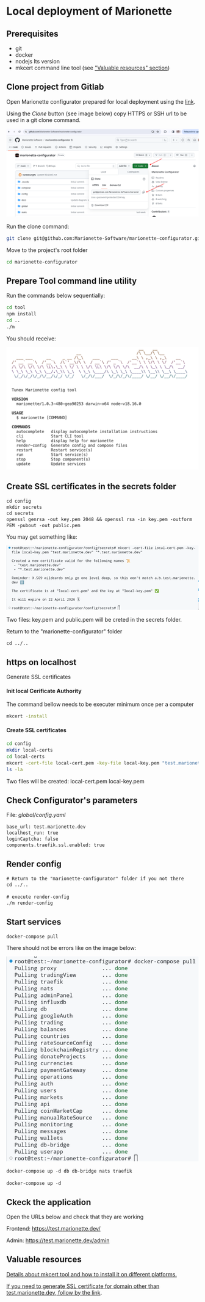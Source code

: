 # Local deployment of Marionette

## Prerequisites

- git
- docker
- nodejs lts version
- mkcert command line tool (see ["Valuable resources" section](#valuable_resources))

## Clone project from Gitlab

Open Marionette configurator prepared for local deployment using the [link](https://gitlab.tunex.io/testdrive/configurator/-/tree/local-deployment).

Using the _Clone_ button (see image below) copy HTTPS or SSH url to be used in a git clone command.

![clone path](clone_path.png "clone path")

Run the clone command:

```bash
git clone git@github.com:Marionette-Software/marionette-configurator.git
```

Move to the project's root folder

```bash
cd marionette-configurator
```

## Prepare Tool command line utility

Run the commands below sequentially:

```bash
cd tool
npm install
cd ..
./m
```

You should receive:

![](marionette_pic.png)

## Create SSL certificates in the secrets folder

```
cd config
mkdir secrets
cd secrets
openssl genrsa -out key.pem 2048 && openssl rsa -in key.pem -outform PEM -pubout -out public.pem
```

You may get something like:

![](generated_secrets_keys.png)

Two files: key.pem and public.pem will be creted in the secrets folder.

Return to the "marionette-configurator" folder

```
cd ../..
```

## https on localhost

Generate SSL certificates

#### Init local Cerificate Authority

The command bellow needs to be executer minimum once per a computer

```bash
mkcert -install
```

#### Create SSL certificates

```bash
cd config
mkdir local-certs
cd local-certs
mkcert -cert-file local-cert.pem -key-file local-key.pem "test.marionette.dev" "*.test.marionette.dev"
ls -la
```

Two files will be created: local-cert.pem local-key.pem

## Check Configurator's parameters

File: _*global/config.yaml*_

```
base_url: test.marionette.dev
localhost_run: true
loginCaptcha: false
components.traefik.ssl.enabled: true
```

## Render config

```
# Return to the "marionette-configurator" folder if you not there
cd ../..

# execute render-config
./m render-config
```

## Start services

```
docker-compose pull
```

There should not be errors like on the image below:

![](docker-compose_pull.png)

```
docker-compose up -d db db-bridge nats traefik

docker-compose up -d
```

## Ckeck the application

Open the URLs below and check that they are working

Frontend: https://test.marionette.dev/

Admin: https://test.marionette.dev/admin

## Valuable resources

[Details about mkcert tool and how to install it on different platforms.](https://github.com/FiloSottile/mkcert)

[If you need to generate SSL certificate for domain other than test.marionette.dev, follow by the link](https://github.com/Heziode/traefik-v2-https-ssl-localhost/tree/master).

